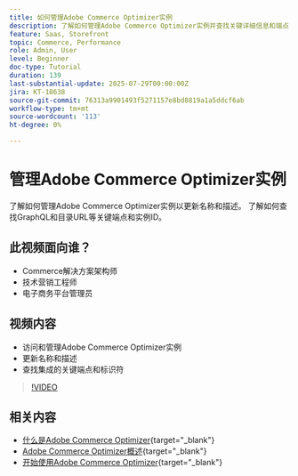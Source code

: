 ```yaml
---
title: 如何管理Adobe Commerce Optimizer实例
description: 了解如何管理Adobe Commerce Optimizer实例并查找关键详细信息和端点
feature: Saas, Storefront
topic: Commerce, Performance
role: Admin, User
level: Beginner
doc-type: Tutorial
duration: 139
last-substantial-update: 2025-07-29T00:00:00Z
jira: KT-18638
source-git-commit: 76313a9901493f5271157e8bd8819a1a5ddcf6ab
workflow-type: tm+mt
source-wordcount: '113'
ht-degree: 0%

---
```



# 管理Adobe Commerce Optimizer实例

了解如何管理Adobe Commerce Optimizer实例以更新名称和描述。  了解如何查找GraphQL和目录URL等关键端点和实例ID。

## 此视频面向谁？

* Commerce解决方案架构师
* 技术营销工程师
* 电子商务平台管理员

## 视频内容

* 访问和管理Adobe Commerce Optimizer实例
* 更新名称和描述
* 查找集成的关键端点和标识符

>[!VIDEO](https://video.tv.adobe.com/v/3470242?learn=on&enablevpops&captions=chi_hans)

## 相关内容

* [什么是Adobe Commerce Optimizer](https://experienceleague.adobe.com/zh-hans/docs/commerce/optimizer/overview){target="_blank"}
* [Adobe Commerce Optimizer概述](https://experienceleague.adobe.com/zh-hans/docs/commerce-learn/tutorials/adobe-commerce-optimizer/overview){target="_blank"}
* [开始使用Adobe Commerce Optimizer](https://experienceleague.adobe.com/zh-hans/docs/commerce/optimizer/get-started){target="_blank"}